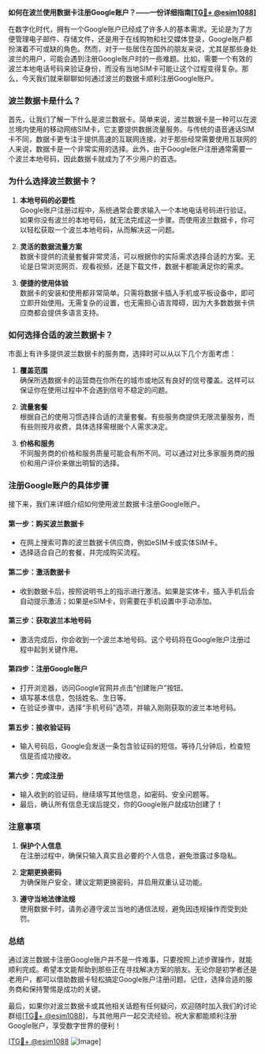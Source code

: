 **如何在波兰使用数据卡注册Google账户？——一份详细指南[[TG💪+ @esim1088](https://t.me/s/esim1088)]**

在数字化时代，拥有一个Google账户已经成了许多人的基本需求。无论是为了方便管理电子邮件、存储文件，还是用于在线购物和社交媒体登录，Google账户都扮演着不可或缺的角色。然而，对于一些居住在国外的朋友来说，尤其是那些身处波兰的用户，可能会遇到注册Google账户时的一些难题。比如，需要一个有效的波兰本地电话号码来验证身份，而没有当地SIM卡可能让这个过程变得复杂。那么，今天我们就来聊聊如何通过波兰的数据卡顺利注册Google账户。

### 波兰数据卡是什么？

首先，让我们了解一下什么是波兰数据卡。简单来说，波兰数据卡是一种可以在波兰境内使用的移动网络SIM卡，它主要提供数据流量服务。与传统的语音通话SIM卡不同，数据卡更专注于提供高速的互联网连接。对于那些经常需要使用互联网的人来说，数据卡是一个非常实用的选择。此外，由于Google账户注册通常需要一个波兰本地号码，因此数据卡就成为了不少用户的首选。

### 为什么选择波兰数据卡？

1. **本地号码的必要性**  
   Google账户注册过程中，系统通常会要求输入一个本地电话号码进行验证。如果你没有波兰的本地号码，就无法完成这一步骤。而使用波兰数据卡，你可以轻松获取一个波兰本地号码，从而解决这一问题。

2. **灵活的数据流量方案**  
   数据卡提供的流量套餐非常灵活，可以根据你的实际需求选择合适的方案。无论是日常浏览网页、观看视频，还是下载文件，数据卡都能满足你的需求。

3. **便捷的使用体验**  
   数据卡的安装和使用都非常简单。只需将数据卡插入手机或平板设备中，即可立即开始使用。无需复杂的设置，也无需担心语言障碍，因为大多数数据卡供应商都会提供多语言支持。

### 如何选择合适的波兰数据卡？

市面上有许多提供波兰数据卡的服务商，选择时可以从以下几个方面考虑：

1. **覆盖范围**  
   确保所选数据卡的运营商在你所在的城市或地区有良好的信号覆盖。这样可以保证你在使用过程中不会遇到信号不稳定的问题。

2. **流量套餐**  
   根据自己的使用习惯选择合适的流量套餐。有些服务商提供无限流量服务，而有些则按月收费，具体选择需根据个人需求决定。

3. **价格和服务**  
   不同服务商的价格和服务质量可能会有所不同。可以通过对比多家服务商的报价和用户评价来做出明智的选择。

### 注册Google账户的具体步骤

接下来，我们来详细介绍如何使用波兰数据卡注册Google账户。

#### 第一步：购买波兰数据卡
- 在网上搜索可靠的波兰数据卡供应商，例如eSIM卡或实体SIM卡。
- 选择适合自己的套餐，并完成购买流程。

#### 第二步：激活数据卡
- 收到数据卡后，按照说明书上的指示进行激活。如果是实体卡，插入手机后会自动提示激活；如果是eSIM卡，则需要在手机设置中手动添加。

#### 第三步：获取波兰本地号码
- 激活完成后，你会收到一个波兰本地号码。这个号码将在Google账户注册过程中起到关键作用。

#### 第四步：注册Google账户
- 打开浏览器，访问Google官网并点击“创建账户”按钮。
- 填写基本信息，包括姓名、生日等。
- 在验证步骤中，选择“手机号码”选项，并输入刚刚获取的波兰本地号码。

#### 第五步：接收验证码
- 输入号码后，Google会发送一条包含验证码的短信。等待几分钟后，检查短信是否成功接收。

#### 第六步：完成注册
- 输入收到的验证码，继续填写其他信息，如密码、安全问题等。
- 最后，确认所有信息无误后提交，你的Google账户就成功创建了！

### 注意事项

1. **保护个人信息**  
   在注册过程中，确保只输入真实且必要的个人信息，避免泄露过多隐私。

2. **定期更换密码**  
   为确保账户安全，建议定期更换密码，并启用双重认证功能。

3. **遵守当地法律法规**  
   使用数据卡时，请务必遵守波兰当地的通信法规，避免因违规操作而受到处罚。

### 总结

通过波兰数据卡注册Google账户并不是一件难事，只要按照上述步骤操作，就能顺利完成。希望本文能帮助到那些正在寻找解决方案的朋友。无论你是初学者还是老用户，都可以借助数据卡轻松搞定Google账户注册问题。记住，选择合适的服务商和保持警惕是成功的关键。

最后，如果你对波兰数据卡或其他相关话题有任何疑问，欢迎随时加入我们的讨论群组[[TG💪+ @esim1088](https://t.me/s/esim1088)]，与其他用户一起交流经验。祝大家都能顺利注册Google账户，享受数字世界的便利！

[[TG💪+ @esim1088](https://t.me/s/esim1088) ![Image](https://i.postimg.cc/4NQfJmqS/Snipaste-2025-05-13-00-14-12.png)]